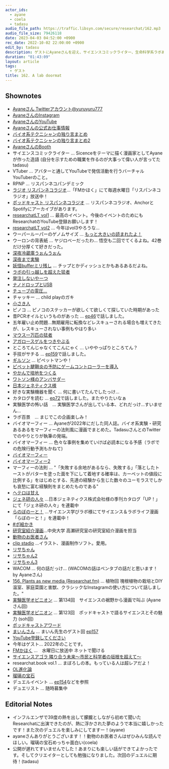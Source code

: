 ```yaml
---
actor_ids:
  - ayane
  - coela
  - tadasu
audio_file_path: https://traffic.libsyn.com/secure/researchat/162.mp3 
audio_file_size: 79426118
date: 2023-04-03 04:52:00 +0900
rec_date: 2022-10-02 22:00:00 +0900
edit_by: tadasu
description: ゲストにAyaneさんを迎え、サイエンスコミックライター、生命科学系ラボあるある、VTuberとしての活動、これからの展開について話し合いました。
duration: "01:43:09"
layout: article
tags:
  - ゲスト
title: 162. A lab doormat
---
```


## Shownotes
- [Ayaneさん Twitterアカウント@yuruyuru777](https://twitter.com/yuruyuru777)
- [AyaneさんのInstagram](https://www.instagram.com/ayane_chiisakihito)
- [AyaneさんのYouTube](https://www.youtube.com/channel/UCLg9wRlnTFwaCi3xvFm_TNg)
- [Ayaneさんの公式お仕事情報](https://twitter.com/i/events/1312948066090008576)
- [バイオ系テクニシャンの独り言まとめ](https://twitter.com/i/events/1155746999687233538)
- [バイオ系テクニシャンの独り言まとめ2](https://twitter.com/i/events/1292632289575223296)
- [AyaneさんのBooth](https://ayane999.booth.pm/)
- サイエンスコミックライター … Sicenceをテーマに描く漫画家としてAyaneが作った造語 (自分を示すための職業を作るのが大事って偉い人が言ってた tadasu)
- VTuber … アバターと通してYouTubeで発信活動を行うバーチャルYouTuberのこと。
- RPNP … リスパンネコパンデミック
- [ラジオ リスパンネコラジオ](http://fm.kahoku.net/)…「FMかほく」にて毎週水曜日「リスパンネコラジオ」放送中！
- [ポッドキャスト リスパンネコラジオ](https://open.spotify.com/show/340ngxFJMerJPKKc2qNNdp) … リスパンネコラジオ、AnchorとSpotifyにアーカイブがあります。
- [researchatLT vol1](https://www.youtube.com/watch?v=kKLt956ieSM) ... 最高のイベント。今後のイベントのためにもResearchatのYouTube登録お願いします！
- [researchatLT vol2](https://www.youtube.com/watch?v=8st6KoYsnP0&ab_channel=Researchatfm) ... 今年はvol3やろうな...
- ウーパールーパーのゲノムサイズ ... [もっと大きいの読まれたよ！](https://twitter.com/researchat_fm/status/1631684866982162433)
- ウーロンの背表紙 ... ヤジロベーだったわ... 悟空も二回でてくるよね。42巻だけ分厚くて好きだった。
- [深夜冷蔵庫うぉんうぉん](https://twitter.com/yuruyuru777/status/1234857440665047040?s=20)
- [深夜まで実験](https://science-manabi-lab.com/topics/c-article03/)
- [妖怪bufferミリ残し](https://twitter.com/yuruyuru777/status/1189543309204541440) ... チップとかディッシュとかもあるあるだよね。
- [ラボの引っ越しを超えた猛者](https://twitter.com/yuruyuru777/status/1231593289003851776)
- [発注しないやーつ](https://twitter.com/yuruyuru777/status/1137733238565113859?s=20)
- [ナノドロップとUSB](https://twitter.com/yuruyuru777/status/1232679261711958016?s=20)
- [チューブの霊圧...](https://twitter.com/yuruyuru777/status/1229057487652835328?s=20)
- チャッキー ... child playのガキ
- [小さき人](https://twitter.com/i/events/1511830120021266435)
- ピノコ ... ピノコのステッカーが欲しくて欲しくて探していた時期があった
- 昔PCRオイルというものがあった ... [ep46](https://researchat.fm/episode/46)で話しました。
- 五年雇い止め問題…無期雇用に転換などレスキューされる場合も増えてきたが、レスキューされない事例もやはり多い
- [マウス一万匹の猛者](https://twitter.com/yuruyuru777/status/1185931798607355906?s=20)
- [アガロースゲルをつきやぶる](https://twitter.com/yuruyuru777/status/1297292635451793408?s=20)
- ところてんじゃなくてこんにゃく ... いややっぱりところてん？
- 手技がサチる ... [ep159](https://researchat.fm/episode/159)で話しました。
- [ギルソン](https://www.technosaurus.co.jp/products/pipetman) ... ピペットマンや！
- [ピペット腱鞘炎の予防にゲームコントローラーを導入](https://twitter.com/yuruyuru777/status/1190765585170403328?s=20)
- [やかんで培地をつくる](https://twitter.com/researchat_fm/status/1416150009163169795)
- [ワトソン様のアンバサダー](https://www.watson.co.jp/ambassador/)
- [日本ジェネティクス様](https://www.n-genetics.com/)
- 好きな実験機器を聞く ... 何に書いてたんでしたっけ...
- カタログを読む ... [ep72](https://researchat.fm/episode/72)で話しました。またやりたいなぁ
- 実験医学の怖い話　... 実験医学さんが出している本、どれだっけ...すいません...
- ラボ百景　... まじでこの企画楽しみ！
- バイオマーフィー … Ayaneが2022年にだした同人誌。バイオ系実験・研究あるあるをマーフィーの法則風に漫画でまとめた。TadasuさんとのTwitterでのやりとりが執筆の発端。
- バイオマーフィー ... 色々な事例を集めていけば必読本になる予感（ラボでの危険行動予測もかねて)
- [バイオマーフィー](https://ayane999.booth.pm/items/4123918)
- [バイオマーフィー2](https://ayane999.booth.pm/items/4443307)
- マーフィーの法則 ... "「失敗する余地があるなら、失敗する」「落としたトーストがバターを塗った面を下にして着地する確率は、カーペットの値段に比例する」をはじめとする、先達の経験から生じた数々のユーモラスでしかも哀愁に富む経験則をまとめたものである"
- [ヘテロは甘え](https://twitter.com/yuruyuru777/status/1234077188263051264?s=20)
- [ジェネ研の人々](https://up.n-genetics.com/?_gl=1*1ns4os4*_ga*MTQ3NDk2ODk1Mi4xNjczMjY4MTYz*_ga_QSN9TEDX7V*MTY4MDI0MzE4NS4xMS4wLjE2ODAyNDMxODUuNjAuMC4w) …日本ジェネティクス株式会社様の季刊カタログ「UP！」にて「ジェネ研の人々」を連載中
- [らのぼのーと！](https://science-manabi-lab.com/topics/c-article01/) …サイエンス学びラボ様にてサイエンス＆ラボライフ漫画「らぼのーと！」を連載中！
- [#ポ絵かき](https://twitter.com/search?q=%23%E3%83%9D%E7%B5%B5%E3%81%8B%E3%81%8D&src=typed_query&f=top)
- [研究室紹介漫画](https://twitter.com/Since20220401/status/1592829597842034689)…中央大学 高瀬研究室の研究室紹介漫画を担当
- [動物のお医者さん](https://www.amazon.co.jp/dp/459221708X/)
- [clip stadio](https://www.clipstudio.net/en/) …イラスト、漫画制作ソフト。愛用。
- [リサちゃん](https://twitter.com/yuruyuru777/status/1334882720300691457?s=20)
- [リサちゃん2](https://twitter.com/yuruyuru777/status/1349373354189279232?s=20)
- [リサちゃん3](https://twitter.com/yuruyuru777/status/1329943009127919616?s=20)
- WACOM ... 何の話だっけ... (WACOMの話はペンタブの話だと思います！ by Ayaneさん)
- [156. Plants as new media (Researchat.fm)](https://researchat.fm/episode/156) ... 植物回 塊根植物の栽培とDIY温室、家庭菜園と害獣、クラシックなInstagramの使い方について話しました。"
- [実験医学オピニオン](https://www.yodosha.co.jp/jikkenigaku/opinion/vol39n13.html) ... 第134回　サイエンスの裾野から漫画で叫ぶ (Ayaneさん回)
- [実験医学オピニオン](https://www.yodosha.co.jp/jikkenigaku/opinion/vol38n14.html) ... 第123回　ポッドキャストで語るサイエンスとその魅力 (soh回)
- [ポッドキャストアワード](https://www.japanpodcastawards.com/)
- [まいんさん](https://twitter.com/ArmnieBIO) ... まいん先生のゲスト回 [ep157](https://researchat.fm/episode/157)
- [YouTube登録してください](https://www.youtube.com/channel/UCLg9wRlnTFwaCi3xvFm_TNg)
- 今年はゲスト… 2022年のことです。
- [FMかほく](https://fm.kahoku.net/) …　水曜日に放送中 ネットで聞ける
- [サイエンスアゴラ 隣り合う未来〜市民と科学者の垣根を超えて〜](https://www.jst.go.jp/sis/scienceagora/2022/online/20-a19.html)
- researchat.book vol.1  ... まぼろしの本。もっている人は超レアだよ！
- [OL進化論](https://www.amazon.co.jp/dp/B08L8P49X6/)
- [瑠璃の宝石](https://www.amazon.co.jp/dp/4047362670)
- デュエルイベント ... [ep154](https://researchat.fm/episode/154)などを参照
- デュエリスト ... 随時募集中


## Editorial Notes
- インフルエンザで39度の熱を出して朦朧としながら初めて聞いたResearchatに出演できたのが、熱に浮かされた夢のようで本当に嬉しかったです！また次のデュエルを楽しみにしてますー！(ayane)
- ayaneさんありがとうございます！！動物のお医者さんはぜひみんな読んでほしい。瑠璃の宝石めっちゃ面白い(coela)
- 公開が遅れてすいませんでした！あまりにも楽しい話ができてよかったです。そしてクリエイターとしても勉強になりました。次回のデュエルに期待！(tadasu)

